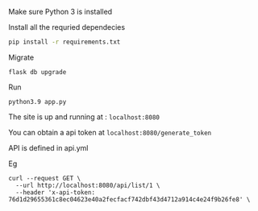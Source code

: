 Make sure Python 3 is installed

Install all the requried dependecies

```bash
pip install -r requirements.txt
```

Migrate

```
flask db upgrade
```

Run

```
python3.9 app.py
```

The site is up and running at : `localhost:8080`

You can obtain a api token at `localhost:8080/generate_token`

API is defined in api.yml

Eg

```
curl --request GET \
  --url http://localhost:8080/api/list/1 \
  --header 'x-api-token: 76d1d29655361c8ec04623e40a2fecfacf742dbf43d4712a914c4e24f9b26fe8' \
```
